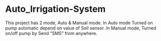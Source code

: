 # Auto_Irrigation-System
 This project has 2 mode, Auto & Manual mode. In Auto mode Turned on pump automatic depend on value of Soil sensor. In Manual mode, Turned on/off pump by Send “SMS” from anywhere.
